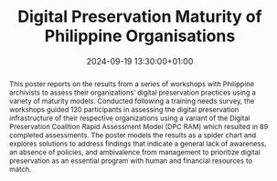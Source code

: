 ---
abstract: This poster reports on the results from a series of workshops with Philippine
  archivists to assess their organizations’ digital preservation practices using a
  variety of maturity models. Conducted following a training needs survey, the workshops
  guided 120 participants in assessing the digital preservation infrastructure of
  their respective organizations using a variant of the Digital Preservation Coalition
  Rapid Assessment Model (DPC RAM) which resulted in 89 completed assessments. The
  poster models the results as a spider chart and explores solutions to address findings
  that indicate a general lack of awareness, an absence of policies, and ambivalence
  from management to prioritize digital preservation as an essential program with
  human and financial resources to match.
creators:
- Jonathan Isip
date: 2024-09-19 13:30:00+01:00
document_url: https://drive.google.com/file/d/1Ezx6h0lmTSw3KXpnPK0h-0f768QA5OX5/view?usp=drive_link
grand_parent: iPRES
institutions: []
keywords:
- standards and models
- start 2 preserve
landing_page_url: https://zenodo.org/records/13743226
language: eng
layout: publication
license: Creative Commons Attribution Share-Alike 4.0 (CC-BY-SA-4.0)
notes_url: ''
parent: iPRES 2024
publication_type: poster
size: null
slides_url: ''
source_name: iPRES
stream_url: ''
title: Digital Preservation Maturity of Philippine Organisations
year: 2024
---